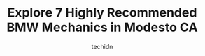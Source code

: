 ---
layout: ampstory
image: https://images.unsplash.com/photo-1503376780353-7e6692767b70?ixlib=rb-4.0.3&ixid=MnwxMjA3fDB8MHxwaG90by1wYWdlfHx8fGVufDB8fHx8&auto=format&fit=crop&w=640&h=853&q=80
author: techidn
featured: false
description: If youre in need of trustworthy and skilled BMW Mechanic in Modesto CA, USA, youll be pleased to discover the 7 best BMW Mechanic in town. Their expertise and commitment to customer satisf
title: Explore 7 Highly Recommended BMW Mechanics in Modesto CA
cover:
   title: Explore 7 Highly Recommended BMW Mechanics in Modesto CA
   subtitle: Rickpate
   background: https://images.unsplash.com/photo-1503376780353-7e6692767b70?ixlib=rb-4.0.3&ixid=MnwxMjA3fDB8MHxwaG90by1wYWdlfHx8fGVufDB8fHx8&auto=format&fit=crop&w=640&h=853&q=80

pages: 
 - layout: thirds
   top: <h1>#1 Motor Motion Automotive</h1>
   bottom: "<p>So I recently revisited the shop for a diagnosis on my Camaro I had initially ran into problems with the idle as it would flare very high and also very low  ultimately ca</p>"
   background: https://www.knot35.com/toplist/wp-content/uploads/2023/06/best-bmw-mechanic-1-in-modesto-ca-1685835209.jpeg
   backgroundblur: true
 - layout: thirds
   top: <h1>#2 Europa Motors</h1>
   bottom: "<p>1624 Oakdale Rd, Modesto, CA 95355, United States</p>"
   background: https://www.knot35.com/toplist/wp-content/uploads/2023/06/best-bmw-mechanic-2-in-modesto-ca-1685835210.jpeg
   cta:
      link: https://www.knot35.com/toplist/explore-7-highly-recommended-bmw-mechanics-in-modesto-ca/
      text: Explore 7 Highly Recommended BMW Mechanics in Modesto CA
 - layout: thirds
   top: <h1>#3 European Auto Specialties</h1>
   bottom: "<p>820 N 9th St, Modesto, CA 95350, United States</p>"
   background: https://www.knot35.com/toplist/wp-content/uploads/2023/06/best-bmw-mechanic-3-in-modesto-ca-1685835210.jpeg
   cta:
      link: https://www.knot35.com/toplist/explore-7-highly-recommended-bmw-mechanics-in-modesto-ca/
      text: Explore 7 Highly Recommended BMW Mechanics in Modesto CA
 - layout: thirds
   top: <h1>#4 J & W Automotive</h1>
   bottom: "<p>1328 N 9th St, Modesto, CA 95350, United States</p>"
   background: https://images.unsplash.com/photo-1618556658017-fd9c732d1360?ixlib=rb-4.0.3&ixid=MnwxMjA3fDB8MHxwaG90by1wYWdlfHx8fGVufDB8fHx8&auto=format&fit=crop&w=640&h=853&q=80
   cta:
      link: https://www.knot35.com/toplist/explore-7-highly-recommended-bmw-mechanics-in-modesto-ca/
      text: Explore 7 Highly Recommended BMW Mechanics in Modesto CA
 - layout: thirds
   top: <h1>#5 Honest Engine & Auto Tune Up</h1>
   bottom: "<p>2509 Coffee Rd, Modesto, CA 95355, United States</p>"
   background: https://images.unsplash.com/photo-1496096265110-f83ad7f96608?ixlib=rb-4.0.3&ixid=MnwxMjA3fDB8MHxwaG90by1wYWdlfHx8fGVufDB8fHx8&auto=format&fit=crop&w=640&h=853&q=80
   cta:
      link: https://www.knot35.com/toplist/explore-7-highly-recommended-bmw-mechanics-in-modesto-ca/
      text: Explore 7 Highly Recommended BMW Mechanics in Modesto CA
 - layout: thirds
   top: <h1>#6 Central Valley Autohaus</h1>
   bottom: "<p>4632 N Star Way, Modesto, CA 95356, United States</p>"
   background: https://images.unsplash.com/photo-1574169208507-84376144848b?ixlib=rb-4.0.3&ixid=MnwxMjA3fDB8MHxwaG90by1wYWdlfHx8fGVufDB8fHx8&auto=format&fit=crop&w=640&h=853&q=80
   cta:
      link: https://www.knot35.com/toplist/explore-7-highly-recommended-bmw-mechanics-in-modesto-ca/
      text: Explore 7 Highly Recommended BMW Mechanics in Modesto CA
 - layout: thirds
   top: <h1>#7 Import Automotive Repair</h1>
   bottom: "<p>1400 N 9th St #15, Modesto, CA 95350, United States</p>"
   background: https://images.unsplash.com/photo-1614648718611-0635f29016cb?ixlib=rb-4.0.3&ixid=MnwxMjA3fDB8MHxwaG90by1wYWdlfHx8fGVufDB8fHx8&auto=format&fit=crop&w=640&h=853&q=80
   cta:
      link: https://www.knot35.com/toplist/explore-7-highly-recommended-bmw-mechanics-in-modesto-ca/
      text: Explore 7 Highly Recommended BMW Mechanics in Modesto CA
 - layout: thirds
   middle: Continue reading...
   background: https://images.unsplash.com/photo-1608411404720-c8f0417bcdba?ixlib=rb-4.0.3&ixid=MnwxMjA3fDB8MHxwaG90by1wYWdlfHx8fGVufDB8fHx8&auto=format&fit=crop&w=640&h=853&q=80
   cta:
      link: https://www.knot35.com/toplist/explore-7-highly-recommended-bmw-mechanics-in-modesto-ca/
      text: Explore 7 Highly Recommended BMW Mechanics in Modesto CA
      
---
